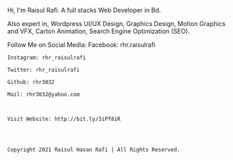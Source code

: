 Hi, I'm Raisul Rafi.
A full stacks Web Developer in Bd.

Also expert in,
    Wordpress
	UI/UX Design,
	Graphics Design,
	Motion Graphics and VFX,
	Carton Animation,
	Search Engine Optimization (SEO).

Follow Me on Social Media:
	Facebook: rhr.raisulrafi

	Instagram: rhr_raisulrafi

	Twitter: rhr_raisulrafi

	Github: rhr3032

	Mail: rhr3032@yahoo.com
	
	

    Visit Website: http://bit.ly/3iPf8iR




	Copyright 2021 Raisul Hasan Rafi | All Rights Reserved.


